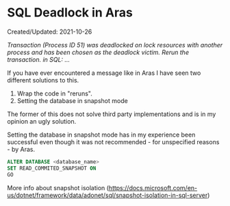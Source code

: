 # SQL Deadlock in Aras
<p class='editDate'>Created/Updated: 2021-10-26</p>

*Transaction (Process ID 51) was deadlocked on lock resources with another process and has been chosen as the deadlock victim. Rerun the transaction. in SQL: ...*

If you have ever encountered a message like in Aras I have seen two different solutions to this.

1. Wrap the code in "reruns".
2. Setting the database in snapshot mode

The former of this does not solve third party implementations and is in my opinion an ugly solution.

Setting the database in snapshot mode has in my experience been successful even though it was not recommended - for unspecified reasons - by Aras.

``` sql
ALTER DATABASE <database_name>
SET READ_COMMITED_SNAPSHOT ON
GO
``` 

More info about snapshot isolation
(https://docs.microsoft.com/en-us/dotnet/framework/data/adonet/sql/snapshot-isolation-in-sql-server)